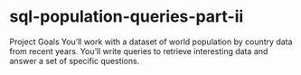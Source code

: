 # sql-population-queries-part-ii

Project Goals
You’ll work with a dataset of world population by country data from recent years. You’ll write queries to retrieve interesting data and answer a set of specific questions.
